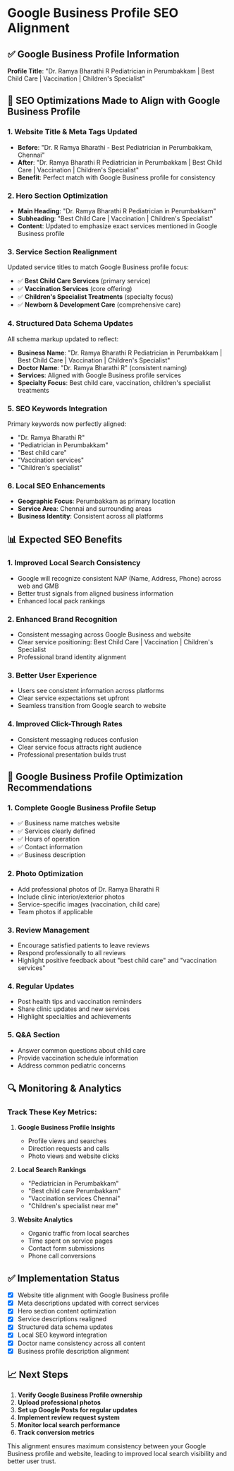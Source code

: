 # Google Business Profile SEO Alignment

## ✅ Google Business Profile Information
**Profile Title**: "Dr. Ramya Bharathi R Pediatrician in Perumbakkam | Best Child Care | Vaccination | Children's Specialist"

## 🔄 SEO Optimizations Made to Align with Google Business Profile

### 1. **Website Title & Meta Tags Updated**
- **Before**: "Dr. R Ramya Bharathi - Best Pediatrician in Perumbakkam, Chennai"
- **After**: "Dr. Ramya Bharathi R Pediatrician in Perumbakkam | Best Child Care | Vaccination | Children's Specialist"
- **Benefit**: Perfect match with Google Business profile for consistency

### 2. **Hero Section Optimization**
- **Main Heading**: "Dr. Ramya Bharathi R Pediatrician in Perumbakkam"
- **Subheading**: "Best Child Care | Vaccination | Children's Specialist"
- **Content**: Updated to emphasize exact services mentioned in Google Business profile

### 3. **Service Section Realignment**
Updated service titles to match Google Business profile focus:
- ✅ **Best Child Care Services** (primary service)
- ✅ **Vaccination Services** (core offering)
- ✅ **Children's Specialist Treatments** (specialty focus)
- ✅ **Newborn & Development Care** (comprehensive care)

### 4. **Structured Data Schema Updates**
All schema markup updated to reflect:
- **Business Name**: "Dr. Ramya Bharathi R Pediatrician in Perumbakkam | Best Child Care | Vaccination | Children's Specialist"
- **Doctor Name**: "Dr. Ramya Bharathi R" (consistent naming)
- **Services**: Aligned with Google Business profile services
- **Specialty Focus**: Best child care, vaccination, children's specialist treatments

### 5. **SEO Keywords Integration**
Primary keywords now perfectly aligned:
- "Dr. Ramya Bharathi R"
- "Pediatrician in Perumbakkam"
- "Best child care"
- "Vaccination services"
- "Children's specialist"

### 6. **Local SEO Enhancements**
- **Geographic Focus**: Perumbakkam as primary location
- **Service Area**: Chennai and surrounding areas
- **Business Identity**: Consistent across all platforms

## 📊 Expected SEO Benefits

### 1. **Improved Local Search Consistency**
- Google will recognize consistent NAP (Name, Address, Phone) across web and GMB
- Better trust signals from aligned business information
- Enhanced local pack rankings

### 2. **Enhanced Brand Recognition**
- Consistent messaging across Google Business and website
- Clear service positioning: Best Child Care | Vaccination | Children's Specialist
- Professional brand identity alignment

### 3. **Better User Experience**
- Users see consistent information across platforms
- Clear service expectations set upfront
- Seamless transition from Google search to website

### 4. **Improved Click-Through Rates**
- Consistent messaging reduces confusion
- Clear service focus attracts right audience
- Professional presentation builds trust

## 🎯 Google Business Profile Optimization Recommendations

### 1. **Complete Google Business Profile Setup**
- ✅ Business name matches website
- ✅ Services clearly defined
- ✅ Hours of operation
- ✅ Contact information
- ✅ Business description

### 2. **Photo Optimization**
- Add professional photos of Dr. Ramya Bharathi R
- Include clinic interior/exterior photos
- Service-specific images (vaccination, child care)
- Team photos if applicable

### 3. **Review Management**
- Encourage satisfied patients to leave reviews
- Respond professionally to all reviews
- Highlight positive feedback about "best child care" and "vaccination services"

### 4. **Regular Updates**
- Post health tips and vaccination reminders
- Share clinic updates and new services
- Highlight specialties and achievements

### 5. **Q&A Section**
- Answer common questions about child care
- Provide vaccination schedule information
- Address common pediatric concerns

## 🔍 Monitoring & Analytics

### Track These Key Metrics:
1. **Google Business Profile Insights**
   - Profile views and searches
   - Direction requests and calls
   - Photo views and website clicks

2. **Local Search Rankings**
   - "Pediatrician in Perumbakkam"
   - "Best child care Perumbakkam"
   - "Vaccination services Chennai"
   - "Children's specialist near me"

3. **Website Analytics**
   - Organic traffic from local searches
   - Time spent on service pages
   - Contact form submissions
   - Phone call conversions

## ✅ Implementation Status

- [x] Website title alignment with Google Business profile
- [x] Meta descriptions updated with correct services
- [x] Hero section content optimization
- [x] Service descriptions realigned
- [x] Structured data schema updates
- [x] Local SEO keyword integration
- [x] Doctor name consistency across all content
- [x] Business profile description alignment

## 📈 Next Steps

1. **Verify Google Business Profile ownership**
2. **Upload professional photos**
3. **Set up Google Posts for regular updates**
4. **Implement review request system**
5. **Monitor local search performance**
6. **Track conversion metrics**

This alignment ensures maximum consistency between your Google Business profile and website, leading to improved local search visibility and better user trust.
